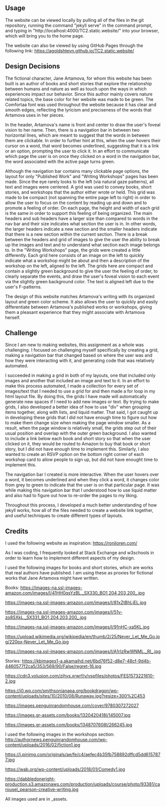 ## Usage
The website can be viewed locally by pulling all of the files in the git
repository, running the command "jekyll serve" in the command prompt, and
typing in "http://localhost:4000/TC2.static.website/" into your browser,
which will bring you to the home page.

The website can also be viewed by using GitHub Pages through the following
link: https://agoldshteyn.github.io/TC2.static.website/

## Design Decisions
The fictional character, Jane Artamova, for whom this website has been built
is an author of books and short stories that explore the relationship between
humans and nature as well as touch upon the ways in which experiences impact
our behavior. Since this author mainly covers nature related topics, the base
color for her website was made to be green. The Comfortaa font was used throughout
the website because it has clear and smooth edges, reflecting the lyricism and
preciseness of the words that Artamova uses in her pieces.

In the header, Artamova's name is front and center to draw the user's foveal
vision to her name. Then, there is a navigation bar in between two horizontal
lines, which are meant to suggest that the words in between them are clickable.
In order to further hint at this, when the user hovers their cursor on a
word, that word becomes underlined, suggesting that it is a link or an option,
prompting the user to click it. In an effort to communicate which page the user
is on once they clicked on a word in the navigation bar, the word associated
with the active page turns green.

Although the navigation bar contains many clickable page options, the layout for
only "Published Work" and "Writing Workshops" pages has been made. Since the eye rarely looks to the left (via natural gaze patterns), all text and images were centered. A grid was used to convey books, short stories, and workshops that
the author either wrote or held. This grid was made to be compact (not spanning
the entire page left to right) in order to allow the user to focus on the
content by reading up and down and to promote a feeling of order. On each page,
the height and width of each grid is the same in order to support this feeling
of being organized. The main headers and sub headers have a larger size than
compared to words in the nav bar and their size indicates what section the
user is in. In other words, the larger headers indicate a new section and the
smaller headers indicate that there is a new section within the current section.
There is a break between the headers and grid of images to give the user the
ability to break up the images and text and to understand what section each
image belongs to. In the "Writing Workshops" page, the grids were created a
little differently. Each grid here consists of an image on the left to quickly
indicate what a workshop might be about and then a description of the
workshop on the left, aligned to the left. The grids here are compact and
contain a slightly green background to give the user the feeling of order,
to clearly separate the events, and draw the user's foveal vision to each event
via the slightly green background color. The text is aligned left due to
the user's F-patterns.

The design of this website matches Artamova's writing with its organized
layout and green color scheme. It also allows the user to quickly and easily
differentiate between Artamova's published works or workshops, giving them
a pleasant experience that they might associate with Artamova herself.

## Challenge
Since I am new to making websites, this assignment as a whole was challenging.
I focused on challenging myself specifically by creating a grid, making a
navigation bar that changed based on where the user was and how they were
interacting with it, and generating code that was relatively automated.

I succeeded in making a grid in both of my layouts, one that included only
images and another that included an image and text to it. In an effort to make
this process automated, I made a collection for every set of images/text that
I needed to use a grid for and then made a for loop in my html layout file.
By doing this, the grids I have made will automatically generate new spaces if
I need to add new images or text. By trying to make grids, I also developed a
better idea of how to use "div" when grouping items together, along with lists,
and liquid matter. That said, I got caught up in developing these grids that I
did not have enough time to figure out how to make them change size when making
the page window smaller. As a result, when the page window is relatively small,
the grids step out of their usual position and overlap with the outer green
background. I also wanted to include a link below each book and
short story so that when the user clicked on it, they would be routed to Amazon
to buy that book or short story, but I did not have enough time to implement this.
Similarly, I also wanted to create an RSVP option on the bottom right corner of
each workshop card to allow people to sign up, but did not have enought time to
implement this.

The navigation bar I created is more interactive. When the user hovers over a
word, it becomes underlined and when they click a word, it changes color from grey
to green to indicate that the user is on that particular page. It was while
making this navigation bar that I understood how to use liquid matter and also
had to figure out how to re-order the pages to my liking.

Throughout this process, I developed a much better understanding of how
jekyll works, how all of the files needed to create a website link together,
and useful techniques to create different types of layouts.

## Credits
I used the following website as inspiration: https://roniloren.com/

As I was coding, I frequently looked at Stack Exchange and w3schools in
order to learn how to implement different aspects of my design.

I used the following images for books and short stories, which are works that
real authors have published. I am using these as proxies for fictional works
that Jane Artamova might have written.

Books:
https://images-na.ssl-images-amazon.com/images/I/41HH0qsYzBL._SX330_BO1,204,203,200_.jpg

https://images-na.ssl-images-amazon.com/images/I/81xZtBhLjEL.jpg

https://images-na.ssl-images-amazon.com/images/I/51v-zo8SXkL._SX331_BO1,204,203,200_.jpg

https://images-na.ssl-images-amazon.com/images/I/91nHC-xa5KL.jpg

https://upload.wikimedia.org/wikipedia/en/thumb/2/25/Never_Let_Me_Go.jpg/220px-Never_Let_Me_Go.jpg

https://images-na.ssl-images-amazon.com/images/I/A1rIzRwWNML._RI_.jpg

Stories:
https://kbimages1-a.akamaihd.net/6bd76f52-d8e7-48cf-9d4b-4460577f2ca5/353/569/90/False/regret-16.jpg

https://cdn3.volusion.com/zjhys.xrwrf/v/vspfiles/photos/FES1573221610-2.jpg

https://i0.wp.com/smithsonianapa.org/bookdragon/wp-content/uploads/sites/10/2010/08/Runaway.jpg?resize=300%2C453

https://images.penguinrandomhouse.com/cover/9780307272027

https://images.gr-assets.com/books/1320420418l/145007.jpg

https://images.gr-assets.com/books/1348707608l/266245.jpg

I used the following images in the workshops section:
http://authornews.penguinrandomhouse.com/wp-content/uploads/2016/02/fiction1.jpg

https://i.pinimg.com/originals/ae/fe/c4/aefec4b35fb758892dffcd5dd6157877.jpg

https://wab.org/wp-content/uploads/2018/01/Comedy1.jpg

https://dabbledoneright-production.s3.amazonaws.com/production/uploads/course/photo/93381/carousel_pearson-creative-writing.jpg

All images used are in _assets.
